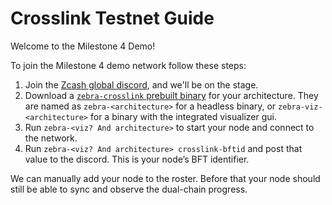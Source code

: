 # Crosslink Testnet Guide

Welcome to the Milestone 4 Demo!

To join the Milestone 4 demo network follow these steps:

1. Join the [Zcash global discord](https://discord.gg/CWSCEWvq4C), and we'll be on the stage.
2. Download a [`zebra-crosslink` prebuilt binary](https://github.com/ShieldedLabs/zebra-crosslink/releases/latest) for your architecture. They are named as `zebra-<architecture>` for a headless binary, or `zebra-viz-<architecture>` for a binary with the integrated visualizer gui.
3. Run `zebra-<viz? And architecture>` to start your node and connect to the network.
4. Run `zebra-<viz? And architecture> crosslink-bftid` and post that value to the discord. This is your node’s BFT identifier.


We can manually add your node to the roster. Before that your node should still be able to sync and observe the dual-chain progress.
